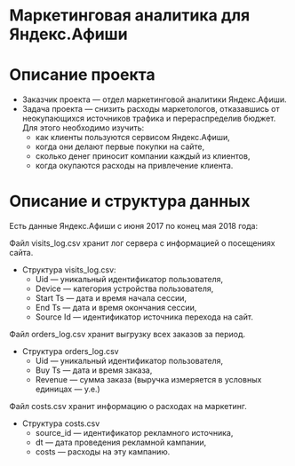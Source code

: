 # Маркетинговая аналитика для Яндекс.Афиши

# Описание проекта

- Заказчик проекта — отдел маркетинговой аналитики Яндекс.Афиши.
- Задача проекта — снизить расходы маркетологов, отказавшись от неокупающихся источников трафика и перераспределив бюджет. Для этого необходимо изучить:
    - как клиенты пользуются сервисом Яндекс.Афиши, 
    - когда они делают первые покупки на сайте, 
    - сколько денег приносит компании каждый из клиентов, 
    - когда окупаются расходы на привлечение клиента.

# Описание и структура данных

Есть данные Яндекс.Афиши с июня 2017 по конец мая 2018 года:

Файл visits_log.csv хранит лог сервера с информацией о посещениях сайта.
- Структура visits_log.csv: 
    - Uid — уникальный идентификатор пользователя,
    - Device — категория устройства пользователя,
    - Start Ts — дата и время начала сессии,
    - End Ts — дата и время окончания сессии,
    - Source Id — идентификатор источника перехода на сайт.


Файл orders_log.csv хранит выгрузку всех заказов за период.
- Структура orders_log.csv
    - Uid — уникальный идентификатор пользователя,
    - Buy Ts — дата и время заказа,
    - Revenue — сумма заказа (выручка измеряется в условных единицах — у.е.)

Файл costs.csv хранит информацию о расходах на маркетинг.
- Структура costs.csv
    - source_id — идентификатор рекламного источника,
    - dt — дата проведения рекламной кампании,
    - costs — расходы на эту кампанию.
